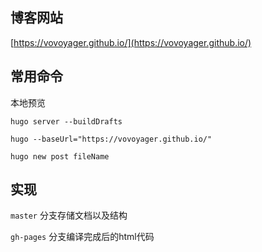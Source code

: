 
## 博客网站

[https://vovoyager.github.io/](https://vovoyager.github.io/)
## 常用命令

本地预览
```
hugo server --buildDrafts
```

```
hugo --baseUrl="https://vovoyager.github.io/"
```

```
hugo new post fileName
```

## 实现

`master` 分支存储文档以及结构

`gh-pages` 分支编译完成后的html代码 
